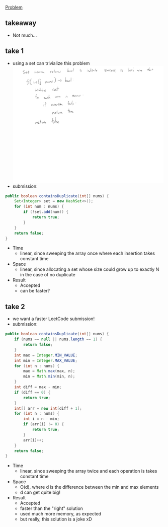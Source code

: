 [Problem](https://leetcode.com/problems/contains-duplicate/)

## takeaway
- Not much...

## take 1
- using a set can trivialize this problem
![](img.jpg)
- submission:
```java
public boolean containsDuplicate(int[] nums) {
    Set<Integer> set = new HashSet<>();
    for (int num : nums) {
        if (!set.add(num)) {
            return true;
        }
    }
    return false;
}
```
- Time
    - linear, since sweeping the array once where each insertion takes constant
      time
- Space
    - linear, since allocating a set whose size could grow up to exactly N in
      the case of no duplicate
- Result
    - Accepted
    - can be faster?

## take 2
- we want a faster LeetCode submission!
- submission:
```java
public boolean containsDuplicate(int[] nums) {
    if (nums == null || nums.length == 1) {
        return false;
    }
    int max = Integer.MIN_VALUE;
    int min = Integer.MAX_VALUE;
    for (int n : nums) {
        max = Math.max(max, n);
        min = Math.min(min, n);
    }
    int diff = max - min;
    if (diff == 0) {
        return true;
    }
    int[] arr = new int[diff + 1];
    for (int n : nums) {
        int i = n - min;
        if (arr[i] != 0) {
            return true;
        }
        arr[i]++;
    }
    return false;
}
```
- Time
    - linear, since sweeping the array twice and each operation is takes
      constant time
- Space
    - O(d), where d is the difference between the min and max elements
    - d can get quite big!
- Result
    - Accepted
    - faster than the "right" solution
    - used much more memory, as expected
    - but really, this solution is a joke xD

